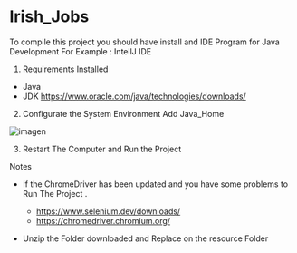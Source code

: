 # Irish_Jobs
To compile this project you should have install and IDE Program for Java Development 
For Example : IntellJ IDE 

1. Requirements Installed

  - Java
  - JDK   https://www.oracle.com/java/technologies/downloads/
 
2. Configurate the System Environment
 Add Java_Home
 
![imagen](https://user-images.githubusercontent.com/35875131/160675502-10fb4376-9fd3-454c-869d-789841f4b9bf.png)


3. Restart The Computer and Run the Project 

Notes
- If the ChromeDriver has been updated and you have some problems to Run The Project . 
  - https://www.selenium.dev/downloads/
  - https://chromedriver.chromium.org/

- Unzip the Folder downloaded and Replace on the resource Folder 

